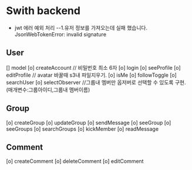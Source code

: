 # Swith backend

- jwt 에러 예외 처리
  --1.유저 정보를 가져오는데 실패 했습니다. JsonWebTokenError: invalid signature

## User

[] model
[o] createAccount // 비밀번호 최소 6자
[o] login
[o] seeProfile
[o] editProfile // avatar 바꿀때 s3내 파일지우기.
[o] isMe
[o] followToggle
[o] searchUser
[o] selectObserver //그룹내 멤버만 옵저버로 선택할 수 있도록 구현.(매개변수:그룹아이디,그룹내 멤버이름)

## Group

[o] createGroup
[o] updateGroup
[o] sendMessage
[o] seeGroup
[o] seeGroups
[o] searchGroups
[o] kickMember
[o] readMessage

## Comment

[o] createComment
[o] deleteComment
[o] editComment

